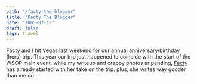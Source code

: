 ```yaml
---
path: "/facty-the-blogger"
title: "Facty The Blogger"
date: "2005-07-13"
draft: false
tags: travel
---
```

Facty and I hit Vegas last weekend for our annual anniversary/birthday (hers) trip. This year our trip just happened to coincide with the start of the WSOP main event. while my writeup and crappy photos ar pending,  <a href="http://www.factgirl.com">Facty</a> has already started with her take on the trip. plus, she writes way gooder than me do.


